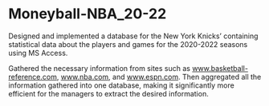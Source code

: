 # Moneyball-NBA_20-22
Designed and implemented a database for the New York Knicks’ containing statistical data about the players and games for the 2020-2022 seasons using MS Access.

Gathered the necessary information from sites such as www.basketball-reference.com, www.nba.com, and www.espn.com. Then aggregated all the information gathered into one database, making it significantly more efficient for the managers to extract the desired information.

